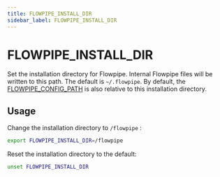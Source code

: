 ```yaml
---
title: FLOWPIPE_INSTALL_DIR
sidebar_label: FLOWPIPE_INSTALL_DIR
---
```


# FLOWPIPE_INSTALL_DIR

Set the installation directory for Flowpipe. Internal Flowpipe files will be written to this path. The default is `~/.flowpipe`.  By default, the [FLOWPIPE_CONFIG_PATH](/docs/reference/env-vars/flowpipe_config_path) is also relative to this installation directory.


## Usage 

Change the installation directory to `/flowpipe` :

```bash
export FLOWPIPE_INSTALL_DIR=/flowpipe
```

Reset the installation directory to the default:

```bash
unset FLOWPIPE_INSTALL_DIR
```